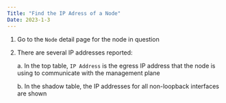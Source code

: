```yaml
---
Title: "Find the IP Adress of a Node"
Date: 2023-1-3
---
```

1. Go to the `Node` detail page for the node in question
2. There are several IP addresses reported:

    a. In the top table, `IP Address` is the egress IP address that the node is using to communicate with the management plane

    b. In the shadow table, the IP addresses for all non-loopback interfaces are shown